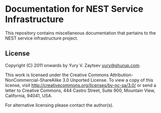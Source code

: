 Documentation for NEST Service Infrastructure
=============================================

This repository contains miscellaneous documentation that pertains to the NEST service infrastructure project.

License
-------

Copyright (C) 2011 onwards by Yury V. Zaytsev <yury@shurup.com>.

This work is licensed under the Creative Commons Attribution-NonCommercial-ShareAlike 3.0 Unported License. To view a copy of this license, visit http://creativecommons.org/licenses/by-nc-sa/3.0/ or send a letter to Creative Commons, 444 Castro Street, Suite 900, Mountain View, California, 94041, USA.

For alternative licensing please contact the author(s).

